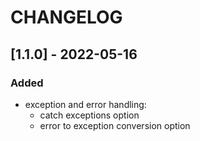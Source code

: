 # CHANGELOG

## [1.1.0] - 2022-05-16

### Added

- exception and error handling: 
  - catch exceptions option
  - error to exception conversion option
